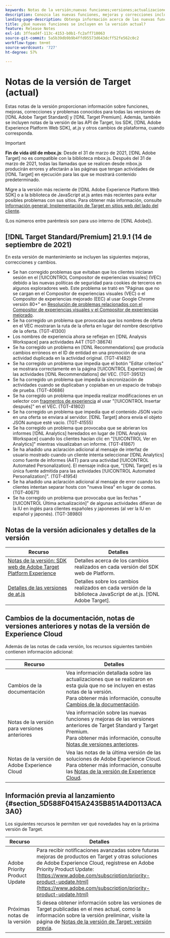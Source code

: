 ```yaml
---
keywords: Notas de la versión;nuevas funciones;versiones;actualizaciones;actualización;versión;mejora;mejoras;correcciones;correcciones de errores;actualizaciones
description: Conozca las nuevas funciones, mejoras y correcciones incluidas en la versión actual de  [!DNL Adobe Target], incluidos SDK, API y bibliotecas de JavaScript.
landing-page-description: Obtenga información acerca de las nuevas funciones, mejoras y correcciones incluidas en la versión actual de  [!DNL Adobe Target].
title: ¿Qué nuevas funciones se incluyen en la versión actual?
feature: Release Notes
exl-id: 3ffead4f-113c-4153-b0b1-fc2aff710063
source-git-commit: 5a5b39db9b9b4ffd95573d643dcff52fe562c0c2
workflow-type: tm+mt
source-wordcount: '727'
ht-degree: 57%

---
```


# Notas de la versión de Target (actual)

Estas notas de la versión proporcionan información sobre funciones, mejoras, correcciones y problemas conocidos para todas las versiones de [!DNL Adobe Target Standard] y [!DNL Target Premium]. Además, también se incluyen notas de la versión de las API de Target, los SDK, [!DNL Adobe Experience Platform Web SDK], at.js y otros cambios de plataforma, cuando corresponda.

>[!IMPORTANT]
>
>**Fin de vida útil de mbox.js**: Desde el 31 de marzo de 2021, [!DNL Adobe Target] no es compatible con la biblioteca mbox.js. Después del 31 de marzo de 2021, todas las llamadas que se realicen desde mbox.js producirán errores y afectarán a las páginas que tengan actividades de [!DNL Target] en ejecución para las que se mostrará contenido predeterminado.
>
>Migre a la versión más reciente de [!DNL Adobe Experience Platform Web SDK] o a la biblioteca de JavaScript at.js antes más recientes para evitar posibles problemas con sus sitios. Para obtener más información, consulte [Información general: Implementación de Target en sitios web del lado del cliente](/help/c-implementing-target/c-implementing-target-for-client-side-web/implement-target-for-client-side-web.md).

(Los números entre paréntesis son para uso interno de [!DNL Adobe]).

## [!DNL Target Standard/Premium] 21.9.1 (14 de septiembre de 2021)

En esta versión de mantenimiento se incluyen las siguientes mejoras, correcciones y cambios.

* Se han corregido problemas que evitaban que los clientes iniciaran sesión en el [!UICONTROL Compositor de experiencias visuales] (VEC) debido a las nuevas políticas de seguridad para cookies de terceros en algunos exploradores web. Este problema se trató en &quot;Páginas que no se cargan en el Compositor de experiencias visuales (VEC) o el Compositor de experiencias mejorado (EEC) al usar Google Chrome versión 80+&quot; en [Resolución de problemas relacionados con el Compositor de experiencias visuales y el Compositor de experiencias mejorado](/help/c-experiences/c-visual-experience-composer/r-troubleshoot-composer/issues-related-to-the-visual-experience-composer-vec-and-enhanced-experience-composer-eec.md).
* Se ha corregido un problema que provocaba que los nombres de oferta en el VEC mostraran la ruta de la oferta en lugar del nombre descriptivo de la oferta. (TGT-41300)
* Los nombres de experiencia ahora se reflejan en [!DNL Analysis Workspace] para actividades A4T (TGT-38674)
* Se ha corregido un problema en [!DNL Recommendations] que producía cambios erróneos en el ID de entidad en una promoción de una actividad duplicada en la actividad original. (TGT-41482)
* Se ha corregido un problema que impedía que el botón &quot;Editar criterios&quot; se mostrara correctamente en la página [!UICONTROL Experiencias] de las actividades [!DNL Recommendations] del VEC. (TGT-39512)
* Se ha corregido un problema que impedía la sincronización de actividades cuando se duplicaban y copiaban en un espacio de trabajo de prueba. (TGT-40686)
* Se ha corregido un problema que impedía realizar modificaciones en un selector con [fragmentos de experiencia](/help/c-experiences/c-manage-content/aem-experience-fragments.md) al usar &quot;[!UICONTROL Insertar después]&quot; en el VEC. (TGT-41802)
* Se ha corregido un problema que impedía que el contenido JSON vacío en una oferta se enviara al servidor. [!DNL Target] ahora envía el objeto JSON aunque esté vacío. (TGT-41555)
* Se ha corregido un problema que provocaba que se abrieran los informes [!DNL Analytics] heredados en lugar de [!DNL Analysis Workspace] cuando los clientes hacían clic en &quot;[!UICONTROL Ver en Analytics]&quot; mientras visualizaban un informe. (TGT-41867)
* Se ha añadido una aclaración adicional al mensaje de interfaz de usuario mostrado cuando un cliente intenta seleccionar [!DNL Analytics] como fuente de informes (A4T) para una actividad [!UICONTROL Automated Personalization]. El mensaje indica que, &quot;[!DNL Target] es la única fuente admitida para las actividades [!UICONTROL Automated Personalization]&quot;. (TGT-41954)
* Se ha añadido una aclaración adicional al mensaje de error cuando los clientes intentan separar hosts con &quot;nueva línea&quot; en lugar de comas. (TGT-40671)
* Se ha corregido un problema que provocaba que las fechas &quot;[!UICONTROL Última actualización]&quot; de algunas actividades difieran de la IU en inglés para clientes españoles y japoneses (al ver la IU en español y japonés). (TGT-38980)

## Notas de la versión adicionales y detalles de la versión

| Recurso | Detalles |
|--- |--- |
| [Notas de la versión: SDK web de Adobe Target Platform Experience](https://experienceleague.adobe.com/docs/experience-platform/edge/release-notes.html?lang=es) | Detalles acerca de los cambios realizados en cada versión del SDK web de Platform. |
| [Detalles de las versiones de at.js](/help/c-implementing-target/c-implementing-target-for-client-side-web/target-atjs-versions.md) | Detalles sobre los cambios realizados en cada versión de la biblioteca JavaScript de at.js. [!DNL Adobe Target]. |

## Cambios de la documentación, notas de versiones anteriores y notas de la versión de Experience Cloud

Además de las notas de cada versión, los recursos siguientes también contienen información adicional:

| Recurso | Detalles |
|--- |--- |
| Cambios de la documentación | Vea información detallada sobre las actualizaciones que se realizaron en esta guía que no se incluyen en estas notas de la versión.<br>Para obtener más información, consulte [Cambios de la documentación](/help/r-release-notes/doc-change.md#reference_366123CF00994BACBBF9BBDF2C4D840C). |
| Notas de la versión para versiones anteriores | Vea información sobre las nuevas funciones y mejoras de las versiones anteriores de Target Standard y Target Premium.<br>Para obtener más información, consulte [Notas de versiones anteriores](/help/r-release-notes/release-notes-for-previous-releases.md). |
| Notas de la versión de Adobe Experience Cloud | Vea las notas de la última versión de las soluciones de Adobe Experience Cloud.<br>Para obtener más información, consulte las [Notas de la versión de Experience Cloud](https://experienceleague.adobe.com/docs/release-notes/experience-cloud/current.html?lang=es). |

## Información previa al lanzamiento {#section_5D588F0415A2435B851A4D0113ACA3A0}

Los siguientes recursos le permiten ver qué novedades hay en la próxima versión de Target.

| Recurso | Detalles |
|--- |--- |
| Adobe Priority Product Update | Para recibir notificaciones avanzadas sobre futuras mejoras de productos en Target y otras soluciones de Adobe Experience Cloud, regístrese en Adobe Priority Product Update:<br>[https://www.adobe.com/subscription/priority-product-update.html](https://www.adobe.com/subscription/priority-product-update.html) |
| Próximas notas de la versión | Si desea obtener información sobre las versiones de Target publicadas en el mes actual, como la información sobre la versión preliminar, visite la página de [Notas de la versión de Target: versión previa](/help/r-release-notes/target-release-notes.md). |
